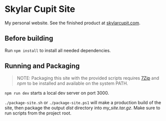 # Skylar Cupit Site

My personal website. See the finished product at [skylarcupit.com](https://skylarcupit.com/).

## Before building

Run `npm install` to install all needed dependencies.

## Running and Packaging

> NOTE: Packaging this site with the provided scripts requires [7Zip](https://www.7-zip.org/) and *npm* to be
> installed and available on the system PATH.

`npm run dev` starts a local dev server on port 3000.

`./package-site.sh` or `./package-site.ps1` will make a production build of the site, then package
the output *dist* directory into *my_site.tar.gz*. Make sure to run scripts from the project root.
